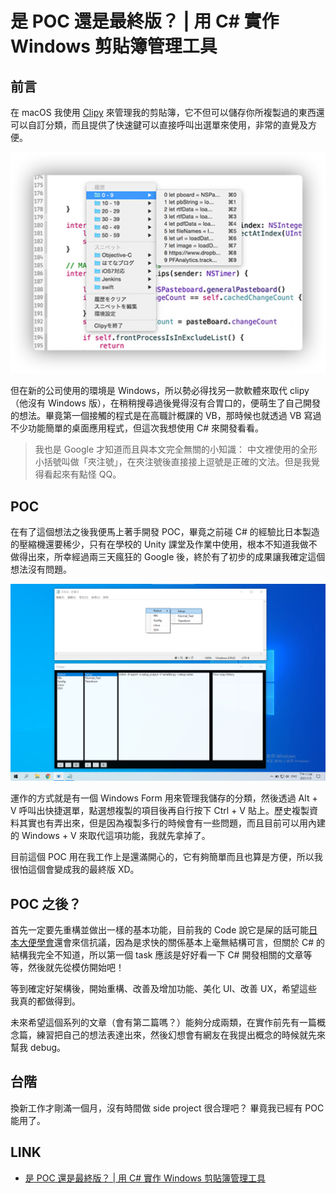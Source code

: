 # 是 POC 還是最終版？ | 用 C# 實作 Windows 剪貼簿管理工具

## 前言

在 macOS 我使用 [Clipy](https://github.com/Clipy/Clipy) 來管理我的剪貼簿，它不但可以儲存你所複製過的東西還可以自訂分類，而且提供了快速鍵可以直接呼叫出選單來使用，非常的直覺及方便。

![Clipy 官方截圖](./img/clipy_screenshot.png)

但在新的公司使用的環境是 Windows，所以勢必得找另一款軟體來取代 clipy（他沒有 Windows 版），在稍稍搜尋過後覺得沒有合胃口的，便萌生了自己開發的想法。畢竟第一個接觸的程式是在高職計概課的 VB，那時候也就透過 VB 寫過不少功能簡單的桌面應用程式，但這次我想使用 C# 來開發看看。

> 我也是 Google 才知道而且與本文完全無關的小知識：
> 中文裡使用的全形小括號叫做「夾注號」，在夾注號後直接接上逗號是正確的文法。但是我覺得看起來有點怪 QQ。

## POC

在有了這個想法之後我便馬上著手開發 POC，畢竟之前碰 C# 的經驗比日本製造的壓縮機還要稀少，只有在學校的 Unity 課堂及作業中使用，根本不知道我做不做得出來，所幸經過兩三天瘋狂的 Google 後，終於有了初步的成果讓我確定這個想法沒有問題。

![POC](./img/poc.png)

運作的方式就是有一個 Windows Form 用來管理我儲存的分類，然後透過 Alt + V 呼叫出快捷選單，點選想複製的項目後再自行按下 Ctrl + V 貼上。歷史複製資料其實也有弄出來，但是因為複製多行的時候會有一些問題，而且目前可以用內建的 Windows + V 來取代這項功能，我就先拿掉了。

目前這個 POC 用在我工作上是還滿開心的，它有夠簡單而且也算是方便，所以我很怕這個會變成我的最終版 XD。

## POC 之後？

首先一定要先重構並做出一樣的基本功能，目前我的 Code 說它是屎的話可能[日本大便學會](https://unkogakkai.jp/)還會來信抗議，因為是求快的關係基本上毫無結構可言，但關於 C# 的結構我完全不知道，所以第一個 task 應該是好好看一下 C# 開發相關的文章等等，然後就先從模仿開始吧！

等到確定好架構後，開始重構、改善及增加功能、美化 UI、改善 UX，希望這些我真的都做得到。

未來希望這個系列的文章（會有第二篇嗎？）能夠分成兩類，在實作前先有一篇概念篇，練習把自己的想法表達出來，然後幻想會有網友在我提出概念的時候就先來幫我 debug。

## 台階

換新工作才剛滿一個月，沒有時間做 side project 很合理吧？
畢竟我已經有 POC 能用了。

## LINK

* [是 POC 還是最終版？ | 用 C# 實作 Windows 剪貼簿管理工具](https://github.com/dang113108/forum_post)
